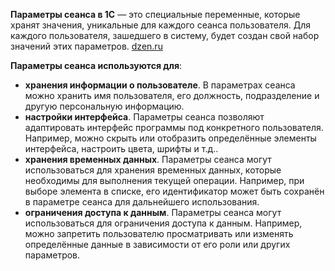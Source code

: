 **Параметры сеанса в 1С** — это специальные переменные, которые хранят значения, уникальные для каждого сеанса пользователя. Для каждого пользователя, зашедшего в систему, будет создан свой набор значений этих параметров. [dzen.ru](https://dzen.ru/a/ZuyvSWis3nDJy442)

**Параметры сеанса используются для**:

- **хранения информации о пользователе**. В параметрах сеанса можно хранить имя пользователя, его должность, подразделение и другую персональную информацию.
- **настройки интерфейса**. Параметры сеанса позволяют адаптировать интерфейс программы под конкретного пользователя. Например, можно скрыть или отобразить определённые элементы интерфейса, настроить цвета, шрифты и т.д..
- **хранения временных данных**. Параметры сеанса могут использоваться для хранения временных данных, которые необходимы для выполнения текущей операции. Например, при выборе элемента в списке, его идентификатор может быть сохранён в параметре сеанса для дальнейшего использования.
- **ограничения доступа к данным**. Параметры сеанса могут использоваться для ограничения доступа к данным. Например, можно запретить пользователю просматривать или изменять определённые данные в зависимости от его роли или других параметров.